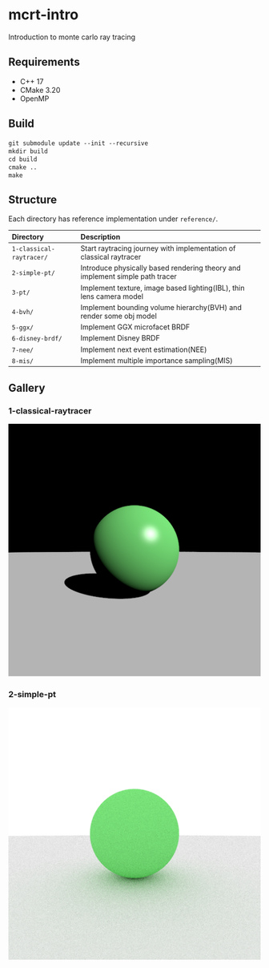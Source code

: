 # mcrt-intro

Introduction to monte carlo ray tracing

## Requirements

* C++ 17
* CMake 3.20
* OpenMP

## Build

```
git submodule update --init --recursive
mkdir build
cd build
cmake ..
make
```

## Structure

Each directory has reference implementation under `reference/`.

|Directory|Description|
|:--|:--|
|`1-classical-raytracer/`|Start raytracing journey with implementation of classical raytracer|
|`2-simple-pt/`|Introduce physically based rendering theory and implement simple path tracer|
|`3-pt/`|Implement texture, image based lighting(IBL), thin lens camera model|
|`4-bvh/`|Implement bounding volume hierarchy(BVH) and render some obj model|
|`5-ggx/`|Implement GGX microfacet BRDF|
|`6-disney-brdf/`|Implement Disney BRDF|
|`7-nee/`|Implement next event estimation(NEE)|
|`8-mis/`|Implement multiple importance sampling(MIS)|

## Gallery

### 1-classical-raytracer

![](img/1-classical-raytracer.png)

### 2-simple-pt

![](img/2-simple-pt.png)